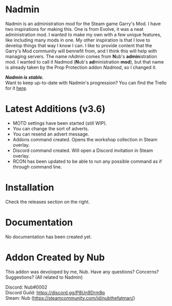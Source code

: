 # Nadmin
Nadmin is an administration mod for the Steam game Garry's Mod. I have two inspirations for making this. One is from Evolve, it was a neat administration mod. I wanted to make my own with a few unique features, like including many mods in one. My other inspiration is that I love to develop things that way I know I can. I like to provide content that the Garry's Mod community will bennefit from, and I think this will help with managing servers. The name nAdmin comes from **N**ub's **admin**istration mod. I wanted to call it Nadmod (**N**ub's **ad**ministration **mod**), but that name is already taken by the Prop Protection addon *Nadmod*, so I changed it.

***Nadmin is stable.***\
Want to keep up-to-date with Nadmin's progression? You can find the Trello for it [here](https://trello.com/b/9fjgYlEJ/nadmin).

# Latest Additions (v3.6)
- MOTD settings have been started (still WIP).
- You can change the sort of adverts.
- You can resend an advert message.
- Addons command created. Opens the workshop collection in Steam overlay.
- Discord command created. Will open a Discord invitation in Steam overlay.
- RCON has been updated to be able to run any possible command as if through command line.

# Installation
Check the releases section on the right.

# Documentation
No documentation has been created yet.

# Addon Created by Nub
This addon was devoloped by me, Nub. Have any questions? Concerns? Suggestions? (All related to Nadmin)

Discord: Nub#0002\
Discord Guild: https://discord.gg/P8Un9Drm8p \
Steam: Nub (https://steamcommunity.com/id/nubthefatman/)
